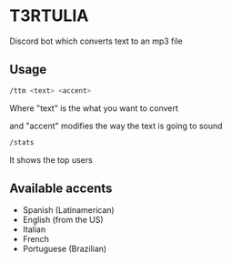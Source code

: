 # T3RTULIA

Discord bot which converts text to an mp3 file

## Usage

```bash
/ttm <text> <accent>
```

Where "text" is the what you want to convert

and "accent" modifies the way the text is going to sound

```bash
/stats
```

It shows the top users

## Available accents

- Spanish (Latinamerican)
- English (from the US)
- Italian
- French
- Portuguese (Brazilian)
